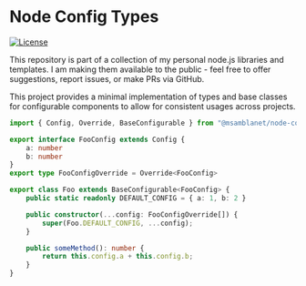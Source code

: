 # Node Config Types
[![License](https://img.shields.io/badge/License-Apache%202.0-blue.svg)](https://opensource.org/licenses/Apache-2.0)

This repository is part of a collection of my personal node.js libraries and templates.  I am making them available to the public - feel free to offer suggestions, report issues, or make PRs via GitHub.

This project provides a minimal implementation of types and base classes for configurable components to allow for consistent usages across projects.

```typescript
import { Config, Override, BaseConfigurable } from "@msamblanet/node-config-types";

export interface FooConfig extends Config {
    a: number
    b: number
}
export type FooConfigOverride = Override<FooConfig>

export class Foo extends BaseConfigurable<FooConfig> {
    public static readonly DEFAULT_CONFIG = { a: 1, b: 2 }

    public constructor(...config: FooConfigOverride[]) {
        super(Foo.DEFAULT_CONFIG, ...config);
    }

    public someMethod(): number {
        return this.config.a + this.config.b;
    }
}
```
